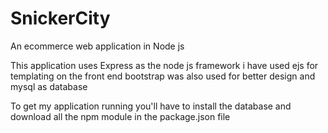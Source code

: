 # SnickerCity
An ecommerce web application in Node js 

This application uses Express as the node js framework i have used ejs for templating on the front end bootstrap was also used for better design and mysql as database

To get my application running you'll have to install the database and download all the npm module in the package.json file 
